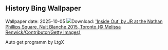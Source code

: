 ## History Bing Wallpaper
Wallpaper date: 2025-10-05
![](https://www.bing.com/th?id=OHR.InsideOutNB_EN-CA6818912564_UHD.jpg&w=1000)Download: ['Inside Out' by JR at the Nathan Phillips Square, Nuit Blanche 2015, Toronto (© Melissa Renwick/Contributor/Getty Images)](https://www.bing.com/th?id=OHR.InsideOutNB_EN-CA6818912564_UHD.jpg)

Auto get programm by LtgX
